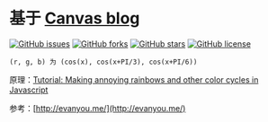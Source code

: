 # 基于 [Canvas blog](http://baby925.top/andyBlog/)

[![GitHub issues](https://img.shields.io/github/issues/zzlw/andyBlog.svg)](https://github.com/zzlw/andyBlog/issues)
[![GitHub forks](https://img.shields.io/github/forks/zzlw/andyBlog.svg)](https://github.com/zzlw/andyBlog/network)
[![GitHub stars](https://img.shields.io/github/stars/zzlw/andyBlog.svg)](https://github.com/zzlw/andyBlog/stargazers)
[![GitHub license](https://img.shields.io/github/license/zzlw/andyBlog.svg)](https://github.com/zzlw/andyBlog/blob/master/LICENSE)

```
(r, g, b) 为 (cos(x), cos(x+PI/3), cos(x+PI/6))
```


原理：[Tutorial: Making annoying rainbows and other color cycles in Javascript](https://krazydad.com/tutorials/makecolors.php)

参考：[http://evanyou.me/](http://evanyou.me/)
